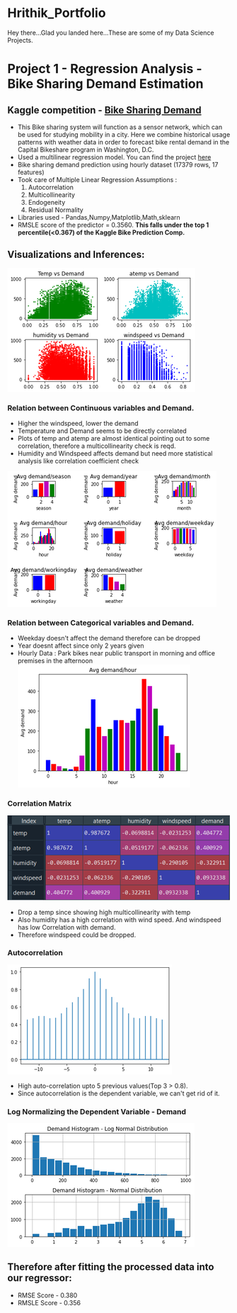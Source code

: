 # Hrithik_Portfolio
Hey there...Glad you landed here...These are some of my Data Science Projects.

# Project 1 - Regression Analysis - Bike Sharing Demand Estimation
## Kaggle competition - [Bike Sharing Demand](https://www.kaggle.com/c/bike-sharing-demand)

* This Bike sharing system will function as a sensor network, which can be used for studying mobility in a city. Here we combine historical usage patterns with weather data in order to forecast bike rental demand in the Capital Bikeshare program in Washington, D.C.
* Used a multilinear regression model. You can find the project [here](https://github.com/HrithikRai/Bike-Sharing-Demand-Prediction)
* Bike sharing demand prediction using hourly dataset (17379 rows, 17 features)
* Took care of Multiple Linear Regression Assumptions :
  1. Autocorrelation
  2. Multicollinearity
  3. Endogeneity
  4. Residual Normality
* Libraries used - Pandas,Numpy,Matplotlib,Math,sklearn
* RMSLE score of the predictor = 0.3560. **This falls under the top 1 percentile(<0.367) of the Kaggle Bike Prediction Comp.**

## Visualizations and Inferences:
![](https://github.com/HrithikRai/Hrithik_Portfolio/blob/main/Images/Cond%20variables.png)
### Relation between **Continuous variables and Demand.**
* Higher the windspeed, lower the demand
* Temperature and Demand seems to be directly correlated
* Plots of temp and atemp are almost identical pointing out to some correlation, therefore a multicollinearity check is reqd.
* Humidity and Windspeed affects demand but need more statistical analysis like correlation coefficient check

![](https://github.com/HrithikRai/Hrithik_Portfolio/blob/main/Images/Categori%20variables.png)
### Relation between **Categorical variables and Demand.**
* Weekday doesn't affect the demand therefore can be dropped
* Year doesnt affect since only 2 years given
* Hourly Data : Park bikes near public transport in morning and office premises in the afternoon
![](https://github.com/HrithikRai/Hrithik_Portfolio/blob/main/Images/hourly%20data.png)

### Correlation Matrix
![](/Images/matrix.png)
* Drop a temp since showing high multicollinearity with temp
* Also humidity has a high correlation with wind speed. And windspeed has low Correlation with demand. 
* Therefore windspeed could be dropped.

### Autocorrelation
![](/Images/acorr.png)
* High auto-correlation upto 5 previous values(Top 3 > 0.8).
* Since autocorrelation is the dependent variable, we can't get rid of it.

### Log Normalizing the Dependent Variable - Demand
![](/Images/demand.png)

## Therefore after fitting the processed data into our regressor:
* RMSE Score - 0.380
* RMSLE Score - 0.356

